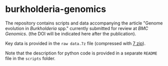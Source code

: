 # burkholderia-genomics
The repository contains scripts and data accompanying the article "Genome evolution in *Burkholderia* spp." currently submitted for review at *BMC Genomics*.
(the DOI will be indicated here after the publication).

Key data is provided in the `raw data.7z` file (compressed with [7 zip](https://en.wikipedia.org/wiki/7-Zip)).

Note that the description for python code is provided in a separate `README` file in the `scripts` folder.
